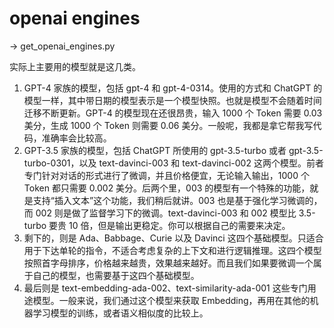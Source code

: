# openai engines
-> get_openai_engines.py

实际上主要用的模型就是这几类。
1. GPT-4 家族的模型，包括 gpt-4 和 gpt-4-0314。使用的方式和 ChatGPT 的模型一样，其中带日期的模型表示是一个模型快照。也就是模型不会随着时间迁移不断更新。GPT-4 的模型现在还很昂贵，输入 1000 个 Token 需要 0.03 美分，生成 1000 个 Token 则需要 0.06 美分。一般呢，我都是拿它帮我写代码，准确率会比较高。
2. GPT-3.5 家族的模型，包括 ChatGPT 所使用的 gpt-3.5-turbo 或者 gpt-3.5-turbo-0301，以及 text-davinci-003 和 text-davinci-002 这两个模型。前者专门针对对话的形式进行了微调，并且价格便宜，无论输入输出，1000 个 Token 都只需要 0.002 美分。后两个里，003 的模型有一个特殊的功能，就是支持“插入文本”这个功能，我们稍后就讲。003 也是基于强化学习微调的，而 002 则是做了监督学习下的微调。text-davinci-003 和 002 模型比 3.5-turbo 要贵 10 倍，但是输出更稳定。你可以根据自己的需要来决定。
3. 剩下的，则是 Ada、Babbage、Curie 以及 Davinci 这四个基础模型。只适合用于下达单轮的指令，不适合考虑复杂的上下文和进行逻辑推理。这四个模型按照首字母排序，价格越来越贵，效果越来越好。而且我们如果要微调一个属于自己的模型，也需要基于这四个基础模型。
4. 最后则是 text-embedding-ada-002、text-similarity-ada-001 这些专门用途模型。一般来说，我们通过这个模型来获取 Embedding，再用在其他的机器学习模型的训练，或者语义相似度的比较上。
